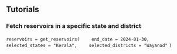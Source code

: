 ## Tutorials

### Fetch reservoirs in a specific state and district
`reservoirs = get_reservoirs(`
`    end_date = 2024-01-30,`
`    selected_states = "Kerala",`
`    selected_districts = "Wayanad"`
`)`